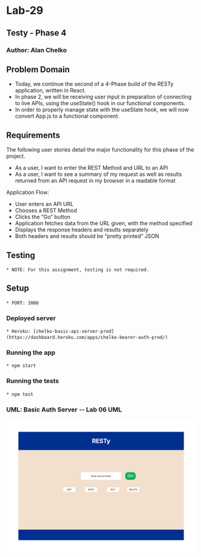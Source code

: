 # Lab-29

## Testy - Phase 4

### Author: Alan Chelko

## Problem Domain

* Today, we continue the second of a 4-Phase build of the RESTy application, written in React. 
* In phase 2, we will be receiving user input in preparation of connecting to live APIs, using the useState() hook in our functional components. 
* In order to properly manage state with the useState hook, we will now convert App.js to a functional component.

## Requirements

The following user stories detail the major functionality for this phase of the project.

* As a user, I want to enter the REST Method and URL to an API
* As a user, I want to see a summary of my request as well as results returned from an API request in my browser in a readable format

Application Flow:

* User enters an API URL
* Chooses a REST Method
* Clicks the “Go” button
* Application fetches data from the URL given, with the method specified
* Displays the response headers and results separately
* Both headers and results should be “pretty printed” JSON

## Testing

    * NOTE: For this assignment, testing is not required.
   
## Setup

    * PORT: 3000

### Deployed server

    * Heroku: [chelko-basic-api-server-prod](https://dashboard.heroku.com/apps/chelko-bearer-auth-prod/)

### Running the app

    * npm start
 
### Running the tests

    * npm test

### UML: Basic Auth Server -- Lab 06 UML

![UML - Lab 04](public/lab-26.png)
